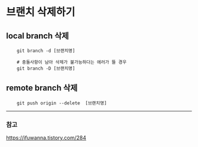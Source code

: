 # 브랜치 삭제하기

## local branch 삭제
```shell   
    git branch -d [브랜치명]

    # 충돌사항이 남아 삭제가 불가능하다는 에러가 뜰 경우
    git branch -D [브랜치명]
```

## remote branch 삭제
```shell   
    git push origin --delete  [브랜치명]
```

---
### 참고
https://ifuwanna.tistory.com/284

